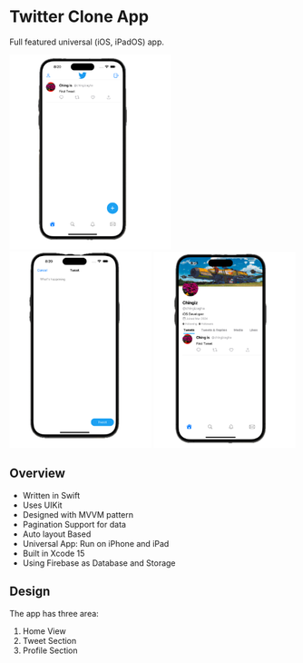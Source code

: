 # Twitter Clone App

Full featured universal (iOS, iPadOS) app.

<div>
    <img src="screenshots/ss01.png" width="285" />
    <img src="screenshots/ss02.png" width="250" />
    <img src="screenshots/ss03.png" width="250" />
</div>



## Overview
- Written in Swift
- Uses UIKit 
- Designed with MVVM pattern
- Pagination Support for data
- Auto layout Based
- Universal App: Run on iPhone and iPad
- Built in Xcode 15
- Using Firebase as Database and Storage

## Design

The app has three area:

1. Home View
2. Tweet Section
3. Profile Section



